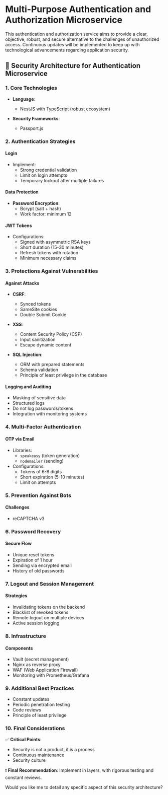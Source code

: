 # Multi-Purpose Authentication and Authorization Microservice

This authentication and authorization service aims to provide a clear, objective, robust, and secure alternative to the challenges of unauthorized access. Continuous updates will be implemented to keep up with technological advancements regarding application security.

## 🔐 Security Architecture for Authentication Microservice

### 1. Core Technologies

- **Language**:

  - NestJS with TypeScript (robust ecosystem)

- **Security Frameworks**:
  - Passport.js

### 2. Authentication Strategies

#### Login

- Implement:
  - Strong credential validation
  - Limit on login attempts
  - Temporary lockout after multiple failures

#### Data Protection

- **Password Encryption**:
  - Bcrypt (salt + hash)
  - Work factor: minimum 12

#### JWT Tokens

- Configurations:
  - Signed with asymmetric RSA keys
  - Short duration (15-30 minutes)
  - Refresh tokens with rotation
  - Minimum necessary claims

### 3. Protections Against Vulnerabilities

#### Against Attacks

- **CSRF**:

  - Synced tokens
  - SameSite cookies
  - Double Submit Cookie

- **XSS**:

  - Content Security Policy (CSP)
  - Input sanitization
  - Escape dynamic content

- **SQL Injection**:
  - ORM with prepared statements
  - Schema validation
  - Principle of least privilege in the database

#### Logging and Auditing

- Masking of sensitive data
- Structured logs
- Do not log passwords/tokens
- Integration with monitoring systems

### 4. Multi-Factor Authentication

#### OTP via Email

- Libraries:
  - `speakeasy` (token generation)
  - `nodemailer` (sending)
- Configurations:
  - Tokens of 6-8 digits
  - Short expiration (5-10 minutes)
  - Limit on attempts

### 5. Prevention Against Bots

#### Challenges

- reCAPTCHA v3

### 6. Password Recovery

#### Secure Flow

- Unique reset tokens
- Expiration of 1 hour
- Sending via encrypted email
- History of old passwords

### 7. Logout and Session Management

#### Strategies

- Invalidating tokens on the backend
- Blacklist of revoked tokens
- Remote logout on multiple devices
- Active session logging

### 8. Infrastructure

#### Components

- Vault (secret management)
- Nginx as reverse proxy
- WAF (Web Application Firewall)
- Monitoring with Prometheus/Grafana

### 9. Additional Best Practices

- Constant updates
- Periodic penetration testing
- Code reviews
- Principle of least privilege

### 10. Final Considerations

✅ **Critical Points**:

- Security is not a product, it is a process
- Continuous maintenance
- Security culture

❗ **Final Recommendation**:
Implement in layers, with rigorous testing and constant reviews.

Would you like me to detail any specific aspect of this security architecture?
